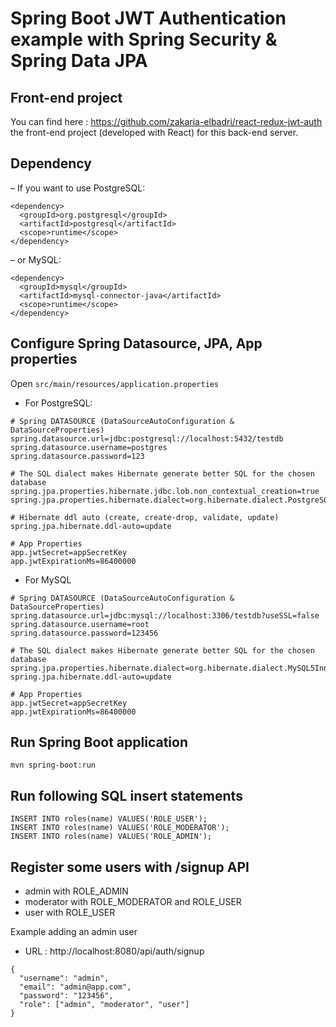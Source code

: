 # Spring Boot JWT Authentication example with Spring Security & Spring Data JPA

## Front-end project
You can find here : https://github.com/zakaria-elbadri/react-redux-jwt-auth the front-end project (developed with React) for this back-end server.

## Dependency
– If you want to use PostgreSQL:

```
<dependency>
  <groupId>org.postgresql</groupId>
  <artifactId>postgresql</artifactId>
  <scope>runtime</scope>
</dependency>
```
– or MySQL:

```
<dependency>
  <groupId>mysql</groupId>
  <artifactId>mysql-connector-java</artifactId>
  <scope>runtime</scope>
</dependency>
```
## Configure Spring Datasource, JPA, App properties
Open `src/main/resources/application.properties`
- For PostgreSQL:

```
# Spring DATASOURCE (DataSourceAutoConfiguration & DataSourceProperties)
spring.datasource.url=jdbc:postgresql://localhost:5432/testdb
spring.datasource.username=postgres
spring.datasource.password=123

# The SQL dialect makes Hibernate generate better SQL for the chosen database
spring.jpa.properties.hibernate.jdbc.lob.non_contextual_creation=true
spring.jpa.properties.hibernate.dialect=org.hibernate.dialect.PostgreSQLDialect

# Hibernate ddl auto (create, create-drop, validate, update)
spring.jpa.hibernate.ddl-auto=update

# App Properties
app.jwtSecret=appSecretKey
app.jwtExpirationMs=86400000
```
- For MySQL

```
# Spring DATASOURCE (DataSourceAutoConfiguration & DataSourceProperties)
spring.datasource.url=jdbc:mysql://localhost:3306/testdb?useSSL=false
spring.datasource.username=root
spring.datasource.password=123456

# The SQL dialect makes Hibernate generate better SQL for the chosen database
spring.jpa.properties.hibernate.dialect=org.hibernate.dialect.MySQL5InnoDBDialect
spring.jpa.hibernate.ddl-auto=update

# App Properties
app.jwtSecret=appSecretKey
app.jwtExpirationMs=86400000
```

## Run Spring Boot application
```
mvn spring-boot:run
```

## Run following SQL insert statements
```
INSERT INTO roles(name) VALUES('ROLE_USER');
INSERT INTO roles(name) VALUES('ROLE_MODERATOR');
INSERT INTO roles(name) VALUES('ROLE_ADMIN');
```

## Register some users with /signup API

- admin with ROLE_ADMIN
- moderator with ROLE_MODERATOR and ROLE_USER
- user with ROLE_USER

Example adding an admin user
- URL : http://localhost:8080/api/auth/signup

```
{
  "username": "admin",
  "email": "admin@app.com",
  "password": "123456",
  "role": ["admin", "moderator", "user"]
}
```
